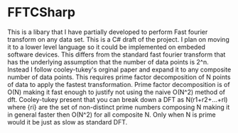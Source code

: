 # FFTCSharp
This is a libary that I have partially developed to perform Fast fourier transform on any data set. This is a C# draft of the project.
I plan on moving it to a lower level language so it could be implemented on embeded software devices. 
This differs from the standard fast fourier transform that has the underlying assumption that the number of data points is 2^n. Instead I 
follow cooley-tukey's orginal paper and expand it to any composite number of data points. 
This requires prime factor decomposition of N points of data to apply the fastest transformation. Prime factor decomposition is of O(N)
making it fast enough to justify not using the naive O(N^2) method of dft. 
Cooley-tukey present that you can break down a DFT as N(r1+r2+...+rl) where {ri} are the set of non-distinct prime numbers composing N making it in general
faster then O(N^2) for all composite N. Only when N is prime would it be just as slow as standard DFT.  
